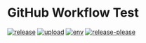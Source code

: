 # GitHub Workflow Test

[![release](https://github.com/justorez/github-workflow-test/actions/workflows/release.yml/badge.svg?branch=main)](https://github.com/justorez/github-workflow-test/actions/workflows/release.yml) [![upload](https://github.com/justorez/github-workflow-test/actions/workflows/upload.yml/badge.svg?branch=main)](https://github.com/justorez/github-workflow-test/actions/workflows/upload.yml) [![env](https://github.com/justorez/github-workflow-test/actions/workflows/env.yml/badge.svg?branch=main)](https://github.com/justorez/github-workflow-test/actions/workflows/env.yml) [![release-please](https://github.com/justorez/github-workflow-test/actions/workflows/release-please.yml/badge.svg?branch=main)](https://github.com/justorez/github-workflow-test/actions/workflows/release-please.yml)

